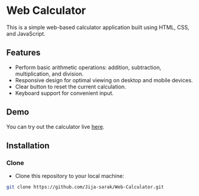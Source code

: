 # Web Calculator

This is a simple web-based calculator application built using HTML, CSS, and JavaScript.

## Features

- Perform basic arithmetic operations: addition, subtraction, multiplication, and division.
- Responsive design for optimal viewing on desktop and mobile devices.
- Clear button to reset the current calculation.
- Keyboard support for convenient input.

## Demo

You can try out the calculator live [here]([https://jija-sarak.github.io/Web-Calculator/]).

## Installation

### Clone

- Clone this repository to your local machine:

```bash
git clone https://github.com/Jija-sarak/Web-Calculator.git

